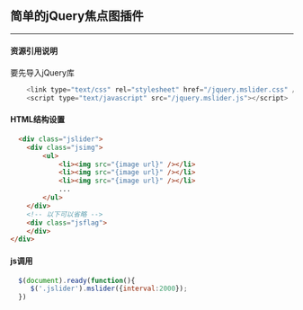 ## 简单的jQuery焦点图插件
---

#### 资源引用说明

要先导入jQuery库

```js
    <link type="text/css" rel="stylesheet" href="/jquery.mslider.css" />
    <script type="text/javascript" src="/jquery.mslider.js"></script>
```
#### HTML结构设置

```html
  <div class="jslider">
    <div class="jsimg">
        <ul>
            <li><img src="{image url}" /></li>
            <li><img src="{image url}" /></li>
            <li><img src="{image url}" /></li>
            ...
        </ul>
    </div>
    <!-- 以下可以省略 -->
    <div class="jsflag">
    </div>
</div>
```

#### js调用

```js
  $(document).ready(function(){
     $('.jslider').mslider({interval:2000});
  })
```
